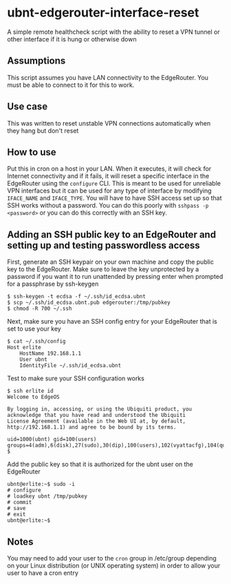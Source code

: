 # ubnt-edgerouter-interface-reset
A simple remote healthcheck script with the ability to reset a VPN tunnel or other interface if it is hung or otherwise down

## Assumptions

This script assumes you have LAN connectivity to the EdgeRouter. You must be able to connect to it for this to work.

## Use case

This was written to reset unstable VPN connections automatically when they hang but don't reset

## How to use

Put this in cron on a host in your LAN. When it executes, it will check for Internet connectivity and if it fails, it will reset a specific interface in the EdgeRouter using the `configure` CLI. This is meant to be used for unreliable VPN interfaces but it can be used for any type of interface by modifying `IFACE_NAME` and `IFACE_TYPE`. You will have to have SSH access set up so that SSH works without a password. You can do this poorly with `sshpass -p <password>` or you can do this correctly with an SSH key.

## Adding an SSH public key to an EdgeRouter and setting up and testing passwordless access

First, generate an SSH keypair on your own machine and copy the public key to the EdgeRouter. Make sure to leave the key unprotected by a password if you want it to run unattended by pressing enter when prompted for a passphrase by ssh-keygen

```
$ ssh-keygen -t ecdsa -f ~/.ssh/id_ecdsa.ubnt
$ scp ~/.ssh/id_ecdsa.ubnt.pub edgerouter:/tmp/pubkey
$ chmod -R 700 ~/.ssh
```

Next, make sure you have an SSH config entry for your EdgeRouter that is set to use your key

```
$ cat ~/.ssh/config
Host erlite
    HostName 192.168.1.1
    User ubnt
    IdentityFile ~/.ssh/id_ecdsa.ubnt
```

Test to make sure your SSH configuration works

```
$ ssh erlite id
Welcome to EdgeOS

By logging in, accessing, or using the Ubiquiti product, you
acknowledge that you have read and understood the Ubiquiti
License Agreement (available in the Web UI at, by default,
http://192.168.1.1) and agree to be bound by its terms.

uid=1000(ubnt) gid=100(users) groups=4(adm),6(disk),27(sudo),30(dip),100(users),102(vyattacfg),104(quaggavty)
$
```

Add the public key so that it is authorized for the ubnt user on the EdgeRouter

```
ubnt@erlite:~$ sudo -i
# configure
# loadkey ubnt /tmp/pubkey
# commit
# save
# exit
ubnt@erlite:~$ 
```

## Notes

You may need to add your user to the `cron` group in /etc/group depending on your Linux distribution (or UNIX operating system) in order to allow your user to have a cron entry